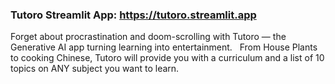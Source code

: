 ### Tutoro Streamlit App: https://tutoro.streamlit.app

Forget about procrastination and doom-scrolling with Tutoro — the Generative AI app turning learning into entertainment.
 
From House Plants to cooking Chinese, Tutoro will provide you with a curriculum and a list of 10 topics on ANY subject you want to learn.
